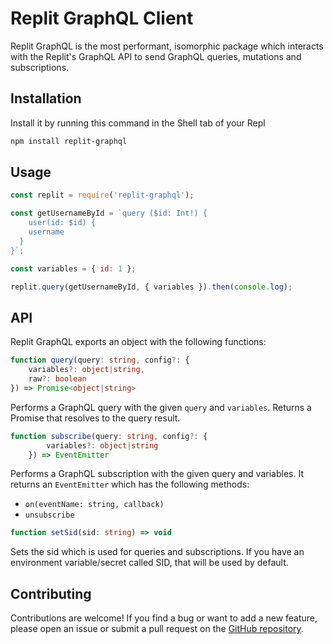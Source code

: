 # Replit GraphQL Client
Replit GraphQL is the most performant, isomorphic package which interacts with the Replit's GraphQL API to send GraphQL queries, mutations and subscriptions.

## Installation
Install it by running this command in the Shell tab of your Repl
```sh
npm install replit-graphql
```
## Usage
```js
const replit = require('replit-graphql');

const getUsernameById = `query ($id: Int!) {
	user(id: $id) {
    username
  } 
}`;

const variables = { id: 1 };

replit.query(getUsernameById, { variables }).then(console.log);
```
## API
Replit GraphQL exports an object with the following functions:

```ts
function query(query: string, config?: {
	variables?: object|string,
	raw?: boolean
}) => Promise<object|string>
```
Performs a GraphQL query with the given `query` and `variables`. Returns a Promise that resolves to the query result.

```ts
function subscribe(query: string, config?: {
		variables?: object|string
	}) => EventEmitter
```
Performs a GraphQL subscription with the given query and variables. It returns an `EventEmitter` which has the following methods:
* `on(eventName: string, callback)`
* `unsubscribe`

```ts
function setSid(sid: string) => void
```
Sets the sid which is used for queries and subscriptions. If you have an environment variable/secret called SID, that will be used by default.

## Contributing
Contributions are welcome! If you find a bug or want to add a new feature, please open an issue or submit a pull request on the [GitHub repository](https://github.com/7hemech/replit-graphql).